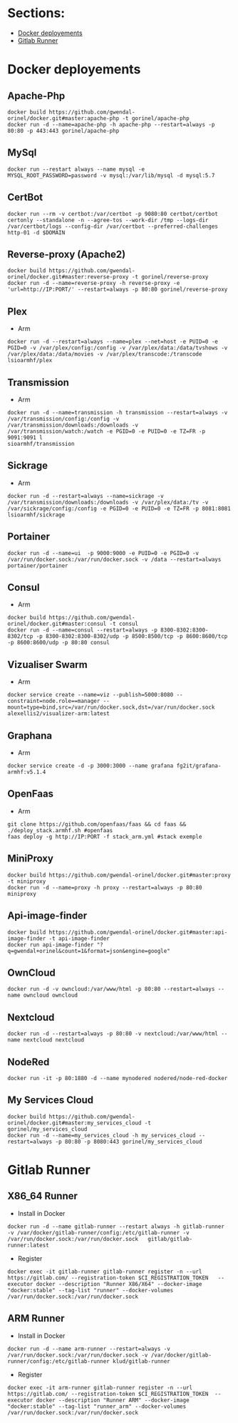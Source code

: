 # Sections:
  - [Docker deployements](../..#docker-deployements)
  - [Gitlab Runner](../..#gitlab-runner)



# Docker deployements
## Apache-Php
```
docker build https://github.com/gwendal-orinel/docker.git#master:apache-php -t gorinel/apache-php
docker run -d --name=apache-php -h apache-php --restart=always -p 80:80 -p 443:443 gorinel/apache-php
```

## MySql
```
docker run --restart always --name mysql -e MYSQL_ROOT_PASSWORD=password -v mysql:/var/lib/mysql -d mysql:5.7
```

## CertBot
```
docker run --rm -v certbot:/var/certbot -p 9080:80 certbot/certbot certonly --standalone -n --agree-tos --work-dir /tmp --logs-dir /var/certbot/logs --config-dir /var/certbot --preferred-challenges http-01 -d $DOMAIN
```

## Reverse-proxy (Apache2)
```
docker build https://github.com/gwendal-orinel/docker.git#master:reverse-proxy -t gorinel/reverse-proxy
docker run -d --name=reverse-proxy -h reverse-proxy -e 'url=http://IP:PORT/' --restart=always -p 80:80 gorinel/reverse-proxy
```

## Plex
- Arm
```
docker run -d --restart=always --name=plex --net=host -e PUID=0 -e PGID=0 -v /var/plex/config:/config -v /var/plex/data:/data/tvshows -v /var/plex/data:/data/movies -v /var/plex/transcode:/transcode lsioarmhf/plex
```

## Transmission
- Arm
```
docker run -d --name=transmission -h transmission --restart=always -v /var/transmission/config:/config -v /var/transmission/downloads:/downloads -v /var/transmission/watch:/watch -e PGID=0 -e PUID=0 -e TZ=FR -p 9091:9091 l
sioarmhf/transmission
```
 
## Sickrage
- Arm
```
docker run -d --restart=always --name=sickrage -v /var/transmission/downloads:/downloads -v /var/plex/data:/tv -v /var/sickrage/config:/config -e PGID=0 -e PUID=0 -e TZ=FR -p 8081:8081 lsioarmhf/sickrage
```

## Portainer
```
docker run -d --name=ui  -p 9000:9000 -e PUID=0 -e PGID=0 -v /var/run/docker.sock:/var/run/docker.sock -v /data --restart=always portainer/portainer
```

## Consul
- Arm
```
docker build https://github.com/gwendal-orinel/docker.git#master:consul -t consul
docker run -d --name=consul --restart=always -p 8300-8302:8300-8302/tcp -p 8300-8302:8300-8302/udp -p 8500:8500/tcp -p 8600:8600/tcp -p 8600:8600/udp -p 80:80 consul
```

## Vizualiser Swarm
- Arm
```
docker service create --name=viz --publish=5000:8080 --constraint=node.role==manager --mount=type=bind,src=/var/run/docker.sock,dst=/var/run/docker.sock alexellis2/visualizer-arm:latest
```

## Graphana
- Arm
```
docker service create -d -p 3000:3000 --name grafana fg2it/grafana-armhf:v5.1.4
```

## OpenFaas
- Arm
```
git clone https://github.com/openfaas/faas && cd faas && ./deploy_stack.armhf.sh #openfaas
faas deploy -g http://IP:PORT -f stack_arm.yml #stack exemple
```

## MiniProxy
```
docker build https://github.com/gwendal-orinel/docker.git#master:proxy -t miniproxy
docker run -d --name=proxy -h proxy --restart=always -p 80:80 miniproxy
```

## Api-image-finder
```
docker build https://github.com/gwendal-orinel/docker.git#master:api-image-finder -t api-image-finder
docker run api-image-finder "?q=gwendal+orinel&count=1&format=json&engine=google"
```

## OwnCloud
```
docker run -d -v owncloud:/var/www/html -p 80:80 --restart=always --name owncloud owncloud
```

## Nextcloud
```
docker run -d --restart=always -p 80:80 -v nextcloud:/var/www/html --name nextcloud nextcloud
```

## NodeRed
```
docker run -it -p 80:1880 -d --name mynodered nodered/node-red-docker
```

## My Services Cloud
```
docker build https://github.com/gwendal-orinel/docker.git#master:my_services_cloud -t gorinel/my_services_cloud
docker run -d --name=my_services_cloud -h my_services_cloud --restart=always -p 80:80 -p 8080:443 gorinel/my_services_cloud
```

# Gitlab Runner
## X86_64 Runner
- Install in Docker
```
docker run -d --name gitlab-runner --restart always -h gitlab-runner  -v /var/docker/gitlab-runner/config:/etc/gitlab-runner -v /var/run/docker.sock:/var/run/docker.sock   gitlab/gitlab-runner:latest
```

- Register
```
docker exec -it gitlab-runner gitlab-runner register -n --url https://gitlab.com/ --registration-token $CI_REGISTRATION_TOKEN   --executor docker --description "Runner X86/X64" --docker-image "docker:stable" --tag-list "runner" --docker-volumes /var/run/docker.sock:/var/run/docker.sock
```

## ARM Runner
- Install in Docker
```
docker run -d --name arm-runner --restart=always -v /var/run/docker.sock:/var/run/docker.sock -v /var/docker/gitlab-runner/config:/etc/gitlab-runner klud/gitlab-runner
```

- Register
```
docker exec -it arm-runner gitlab-runner register -n --url https://gitlab.com/ --registration-token $CI_REGISTRATION_TOKEN  --executor docker --description "Runner ARM" --docker-image "docker:stable" --tag-list "runner_arm" --docker-volumes /var/run/docker.sock:/var/run/docker.sock
```
